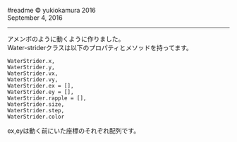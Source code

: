 #readme
© yukiokamura 2016  
September 4, 2016


---

アメンボのように動くように作りました。  
Water-striderクラスは以下のプロパティとメソッドを持ってます。

```
WaterStrider.x,
WaterStrider.y,
WaterStrider.vx,
WaterStrider.vy,
WaterStrider.ex = [],
WaterStrider.ey = [],
WaterStrider.rapple = [],
WaterStrider.size,
WaterStrider.step,
WaterStrider.color
```

ex,eyは動く前にいた座標のそれぞれ配列です。